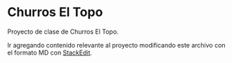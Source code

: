 # Churros El Topo

Proyecto de clase de Churros El Topo.

Ir agregando contenido relevante al proyecto modificando este archivo con el formato MD con [StackEdit](https://stackedit.io/).
